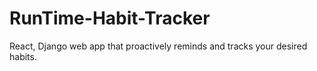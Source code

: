# RunTime-Habit-Tracker
React, Django web app that proactively reminds and tracks your desired habits. 
